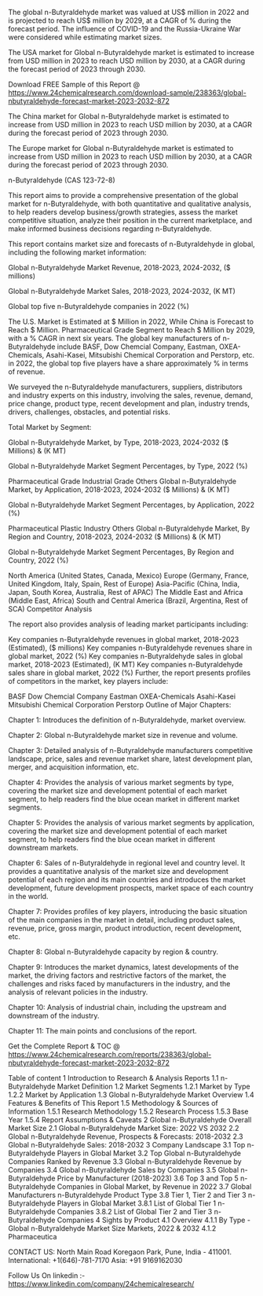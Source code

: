 The global n-Butyraldehyde market was valued at US$ million in 2022 and is projected to reach US$ million by 2029, at a CAGR of % during the forecast period. The influence of COVID-19 and the Russia-Ukraine War were considered while estimating market sizes.

The USA market for Global n-Butyraldehyde market is estimated to increase from USD million in 2023 to reach USD million by 2030, at a CAGR during the forecast period of 2023 through 2030.

Download FREE Sample of this Report @ https://www.24chemicalresearch.com/download-sample/238363/global-nbutyraldehyde-forecast-market-2023-2032-872

The China market for Global n-Butyraldehyde market is estimated to increase from USD million in 2023 to reach USD million by 2030, at a CAGR during the forecast period of 2023 through 2030.

The Europe market for Global n-Butyraldehyde market is estimated to increase from USD million in 2023 to reach USD million by 2030, at a CAGR during the forecast period of 2023 through 2030.

n-Butyraldehyde (CAS 123-72-8)

This report aims to provide a comprehensive presentation of the global market for n-Butyraldehyde, with both quantitative and qualitative analysis, to help readers develop business/growth strategies, assess the market competitive situation, analyze their position in the current marketplace, and make informed business decisions regarding n-Butyraldehyde.

This report contains market size and forecasts of n-Butyraldehyde in global, including the following market information:

Global n-Butyraldehyde Market Revenue, 2018-2023, 2024-2032, ($ millions)

Global n-Butyraldehyde Market Sales, 2018-2023, 2024-2032, (K MT)

Global top five n-Butyraldehyde companies in 2022 (%)

The U.S. Market is Estimated at $ Million in 2022, While China is Forecast to Reach $ Million.
Pharmaceutical Grade Segment to Reach $ Million by 2029, with a % CAGR in next six years.
The global key manufacturers of n-Butyraldehyde include BASF, Dow Chemcial Company, Eastman, OXEA-Chemicals, Asahi-Kasei, Mitsubishi Chemical Corporation and Perstorp, etc. in 2022, the global top five players have a share approximately % in terms of revenue.

We surveyed the n-Butyraldehyde manufacturers, suppliers, distributors and industry experts on this industry, involving the sales, revenue, demand, price change, product type, recent development and plan, industry trends, drivers, challenges, obstacles, and potential risks.

Total Market by Segment:

Global n-Butyraldehyde Market, by Type, 2018-2023, 2024-2032 ($ Millions) & (K MT)

Global n-Butyraldehyde Market Segment Percentages, by Type, 2022 (%)

Pharmaceutical Grade
Industrial Grade
Others
Global n-Butyraldehyde Market, by Application, 2018-2023, 2024-2032 ($ Millions) & (K MT)

Global n-Butyraldehyde Market Segment Percentages, by Application, 2022 (%)

Pharmaceutical
Plastic Industry
Others
Global n-Butyraldehyde Market, By Region and Country, 2018-2023, 2024-2032 ($ Millions) & (K MT)

Global n-Butyraldehyde Market Segment Percentages, By Region and Country, 2022 (%)

North America (United States, Canada, Mexico)
Europe (Germany, France, United Kingdom, Italy, Spain, Rest of Europe)
Asia-Pacific (China, India, Japan, South Korea, Australia, Rest of APAC)
The Middle East and Africa (Middle East, Africa)
South and Central America (Brazil, Argentina, Rest of SCA)
Competitor Analysis

The report also provides analysis of leading market participants including:

Key companies n-Butyraldehyde revenues in global market, 2018-2023 (Estimated), ($ millions)
Key companies n-Butyraldehyde revenues share in global market, 2022 (%)
Key companies n-Butyraldehyde sales in global market, 2018-2023 (Estimated), (K MT)
Key companies n-Butyraldehyde sales share in global market, 2022 (%)
Further, the report presents profiles of competitors in the market, key players include:

BASF
Dow Chemcial Company
Eastman
OXEA-Chemicals
Asahi-Kasei
Mitsubishi Chemical Corporation
Perstorp
Outline of Major Chapters:

Chapter 1: Introduces the definition of n-Butyraldehyde, market overview.

Chapter 2: Global n-Butyraldehyde market size in revenue and volume.

Chapter 3: Detailed analysis of n-Butyraldehyde manufacturers competitive landscape, price, sales and revenue market share, latest development plan, merger, and acquisition information, etc.

Chapter 4: Provides the analysis of various market segments by type, covering the market size and development potential of each market segment, to help readers find the blue ocean market in different market segments.

Chapter 5: Provides the analysis of various market segments by application, covering the market size and development potential of each market segment, to help readers find the blue ocean market in different downstream markets.

Chapter 6: Sales of n-Butyraldehyde in regional level and country level. It provides a quantitative analysis of the market size and development potential of each region and its main countries and introduces the market development, future development prospects, market space of each country in the world.

Chapter 7: Provides profiles of key players, introducing the basic situation of the main companies in the market in detail, including product sales, revenue, price, gross margin, product introduction, recent development, etc.

Chapter 8: Global n-Butyraldehyde capacity by region & country.

Chapter 9: Introduces the market dynamics, latest developments of the market, the driving factors and restrictive factors of the market, the challenges and risks faced by manufacturers in the industry, and the analysis of relevant policies in the industry.

Chapter 10: Analysis of industrial chain, including the upstream and downstream of the industry.

Chapter 11: The main points and conclusions of the report.

Get the Complete Report & TOC @ https://www.24chemicalresearch.com/reports/238363/global-nbutyraldehyde-forecast-market-2023-2032-872

Table of content
1 Introduction to Research & Analysis Reports
1.1 n-Butyraldehyde Market Definition
1.2 Market Segments
1.2.1 Market by Type
1.2.2 Market by Application
1.3 Global n-Butyraldehyde Market Overview
1.4 Features & Benefits of This Report
1.5 Methodology & Sources of Information
1.5.1 Research Methodology
1.5.2 Research Process
1.5.3 Base Year
1.5.4 Report Assumptions & Caveats
2 Global n-Butyraldehyde Overall Market Size
2.1 Global n-Butyraldehyde Market Size: 2022 VS 2032
2.2 Global n-Butyraldehyde Revenue, Prospects & Forecasts: 2018-2032
2.3 Global n-Butyraldehyde Sales: 2018-2032
3 Company Landscape
3.1 Top n-Butyraldehyde Players in Global Market
3.2 Top Global n-Butyraldehyde Companies Ranked by Revenue
3.3 Global n-Butyraldehyde Revenue by Companies
3.4 Global n-Butyraldehyde Sales by Companies
3.5 Global n-Butyraldehyde Price by Manufacturer (2018-2023)
3.6 Top 3 and Top 5 n-Butyraldehyde Companies in Global Market, by Revenue in 2022
3.7 Global Manufacturers n-Butyraldehyde Product Type
3.8 Tier 1, Tier 2 and Tier 3 n-Butyraldehyde Players in Global Market
3.8.1 List of Global Tier 1 n-Butyraldehyde Companies
3.8.2 List of Global Tier 2 and Tier 3 n-Butyraldehyde Companies
4 Sights by Product
4.1 Overview
4.1.1 By Type - Global n-Butyraldehyde Market Size Markets, 2022 & 2032
4.1.2 Pharmaceutica

CONTACT US:
North Main Road Koregaon Park, Pune, India - 411001.
International: +1(646)-781-7170
Asia: +91 9169162030

Follow Us On linkedin :- https://www.linkedin.com/company/24chemicalresearch/
